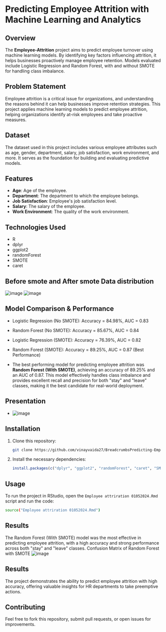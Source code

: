 # Predicting Employee Attrition with Machine Learning and Analytics

## Overview

The **Employee-Attrition** project aims to predict employee turnover using machine learning models. By identifying key factors influencing attrition, it helps businesses proactively manage employee retention. Models evaluated include Logistic Regression and Random Forest, with and without SMOTE for handling class imbalance.



## Problem Statement

Employee attrition is a critical issue for organizations, and understanding the reasons behind it can help businesses improve retention strategies. This project applies machine learning models to predict employee attrition, helping organizations identify at-risk employees and take proactive measures.

## Dataset

The dataset used in this project includes various employee attributes such as age, gender, department, salary, job satisfaction, work environment, and more. It serves as the foundation for building and evaluating predictive models.

## Features

- **Age**: Age of the employee.
- **Department**: The department to which the employee belongs.
- **Job Satisfaction**: Employee's job satisfaction level.
- **Salary**: The salary of the employee.
- **Work Environment**: The quality of the work environment.

## Technologies Used

- R
- dplyr
- ggplot2
- randomForest
- SMOTE
- caret

## Before smote and After smote Data distribution
![image](https://github.com/user-attachments/assets/6d9bfeb3-bb82-4d2f-bd72-c0f078a32b7e)
![image](https://github.com/user-attachments/assets/fb12f6da-90b1-45e7-8cb9-b286d6fc67e5)


## Model Comparison & Performance
- Logistic Regression (No SMOTE): Accuracy = 84.98%, AUC = 0.83
- Random Forest (No SMOTE): Accuracy = 85.67%, AUC = 0.84
- Logistic Regression (SMOTE): Accuracy = 76.39%, AUC = 0.82
- Random Forest (SMOTE): Accuracy = 89.25%, AUC = 0.87 (Best Performance)

- The best performing model for predicting employee attrition was **Random Forest (With SMOTE)**, achieving an accuracy of 89.25% and an AUC of 0.87. This model effectively handles class imbalance and provides excellent recall and precision for both "stay" and "leave" classes, making it the best candidate for real-world deployment.


## Presentation
- ![image](https://github.com/user-attachments/assets/ac4f4e42-d291-4964-b550-26bcde47f1a5)

## Installation

1. Clone this repository:
    ```bash
    git clone https://github.com/vinayvaida27/BreadcrumbsPredicting-Employee-Attrition-with-Machine-Learning-and-Analytics.Rmd.git
    ```

2. Install the necessary dependencies:
    ```r
    install.packages(c("dplyr", "ggplot2", "randomForest", "caret", "SMOTE"))
    ```

## Usage

To run the project in RStudio, open the `Employee attriration 01052024.Rmd` script and run the code:
```bash
source("Employee attriration 01052024.Rmd")
```

## Results
The Random Forest (With SMOTE) model was the most effective in predicting employee attrition, with a high accuracy and strong performance across both "stay" and "leave" classes.
Confusion Matrix of Random Forest with SMOTE
![image](https://github.com/user-attachments/assets/32dc87c4-2b88-4b6f-be57-00c73a168c33)


## Results
The project demonstrates the ability to predict employee attrition with high accuracy, offering valuable insights for HR departments to take preemptive actions.

## Contributing
Feel free to fork this repository, submit pull requests, or open issues for improvements.

